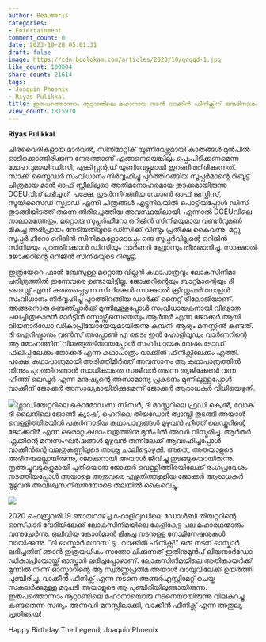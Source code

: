 ```yaml
---
author: Beaumaris
categories:
- Entertainment
comment_count: 0
date: 2023-10-28 05:01:31
draft: false
image: https://cdn.boolokam.com/articles/2023/10/qdqqd-1.jpg
like_count: 100804
share_count: 21614
tags:
- Joaquin Phoenix
- Riyas Pulikkal
title: ഇരുപത്തൊന്നാം നൂറ്റാണ്ടിലെ മഹാനായ നടൻ വാക്കീൻ ഫീനിക്സിന് ജന്മദിനാശംസകൾ
view_count: 1815970
---
```


**Riyas Pulikkal**

ചിരവൈരികളായ മാർവൽ, സിനിമാറ്റിക് യൂണിവേഴ്സുമായി കാതങ്ങൾ മുൻപിൽ ഓടിക്കൊണ്ടിരിക്കുന്ന നേരത്താണ് എങ്ങനെയെങ്കിലും ഒപ്പംപിടിക്കണമെന്ന മോഹവുമായി ഡിസി, എക്സ്റ്റന്റഡ് യൂണിവേഴ്സുമായി ഇറങ്ങിത്തിരിക്കുന്നത്. സാക്ക് സ്നൈഡർ സംവിധാനം നിർവ്വഹിച്ചു പുറത്തിറങ്ങിയ സൂപ്പർമാന്റെ റീബൂട്ട് ചിത്രമായ മാൻ ഓഫ് സ്റ്റീലിലൂടെ അതിമനോഹരമായ തുടക്കമായിരുന്നു DCEUവിന് ലഭിച്ചത്. പക്ഷേ, തുടർന്നിറങ്ങിയ ഡോൺ ഓഫ് ജസ്റ്റിസ്, സൂയിസൈഡ് സ്ക്വാഡ് എന്നീ ചിത്രങ്ങൾ എട്ടുനിലയിൽ പൊട്ടിയപ്പോൾ ഡിസി തുടങ്ങിയിടത്ത് തന്നെ തിരിച്ചെത്തിയ അവസ്ഥയിലായി. എന്നാൽ DCEUവിലെ നാലാമത്തേതും, മറ്റൊരു സൂപ്പർഹീറോ ഒറിജിൻ സിനിമയുമായ വണ്ടർവുമൺ മികച്ച അഭിപ്രായം നേടിയതിലൂടെ ഡിസിക്ക് വീണ്ടും പ്രതീക്ഷ കൈവന്നു. മറ്റു സൂപ്പർഹീറോ ഒറിജിൻ സിനിമകളോടൊപ്പം ഒരു സൂപ്പർവില്ലന്റെ ഒറിജിൻ സിനിമയും പുറത്തിറക്കാൻ ഡിസിയും വാർണർ ബ്രോസും തീരുമാനിച്ചു. സാക്ഷാൽ ജോക്കറിന്റെ ഒറിജിൻ സിനിമയുടെ റീബൂട്ട്.

ഇത്രയേറെ ഫാൻ ബേസുള്ള മറ്റൊരു വില്ലൻ കഥാപാത്രവും ലോകസിനിമാ ചരിത്രത്തിൽ ഇന്നേവരെ ഉണ്ടായിട്ടില്ല. ജോക്കറിന്റെയും ബാറ്റ്മാന്റെയും ദി ബെസ്റ്റ് എന്ന് കരുതപ്പെടുന്ന സിനിമകൾ സാക്ഷാൽ ക്രിസ്റ്റഫർ നോളൻ സംവിധാനം നിർവ്വഹിച്ചു പുറത്തിറങ്ങിയ ഡാർക്ക് നൈറ്റ് ട്രിലോജിയാണ്. അങ്ങനൊരു ബെഞ്ച്മാർക്ക് മുന്നിലുള്ളപ്പോൾ സംവിധായകനായി വിഖ്യാത ചലച്ചിത്രകാരൻ മാർട്ടിൻ സ്കോഴ്സീസെയെയും ആർതർ എന്ന ജോക്കർ ആയി ലിയനാർഡോ ഡികാപ്രിയോയേയുമായിരുന്നു കമ്പനി ആദ്യം മനസ്സിൽ കണ്ടത്. ദി ഐറിഷ്മാനും വൺസ് അപ്പോൺ എ ടൈം ഇൻ ഹോളിവുഡും വാർണറിന്റെ ആ മോഹത്തിന് വിലങ്ങുതടിയായപ്പോൾ സംവിധായക വേഷം ടോഡ് ഫിലിപ്പിലേക്കും ജോക്കർ എന്ന കഥാപാത്രം വാക്കീൻ ഫീനിക്സിലേക്കും എത്തി. പക്ഷേ, കഥാപാത്രമായി ആടിത്തിമിർത്ത് അവസാനം ആ കഥാപാത്രത്തിൽ നിന്നും പുറത്തിറങ്ങാൻ സാധിക്കാതെ സ്വജീവൻ തന്നെ ത്യജിക്കേണ്ടി വന്ന ഹീത്ത് ലെഡ്ജർ എന്ന മനുഷ്യന്റെ അസാമാന്യ പ്രകടനം മുന്നിലുള്ളപ്പോൾ വാക്കീന് ജോക്കർ അസാധ്യമായിരിക്കുമെന്ന് ജോക്കർ ആരാധകർ വിധിയെഴുതി.

![](https://cdn.boolokam.com/articles/2023/10/qdqqd-1.jpg)ഗ്ലാഡിയേറ്ററിലെ കൊമോഡസ് സീസർ, ദി മാസ്റ്ററിലെ ഫ്രഡി ക്വെൽ, വോക് ദി ലൈനിലെ ജോണി ക്യാഷ്, ഹെറിലെ തിയഡോർ ത്വാമ്പ്ലി തുടങ്ങി അയാൾ വെള്ളിത്തിരയിൽ പകർന്നാടിയ കഥാപാത്രങ്ങൾ മുഴുവൻ ഹീത്ത് ലെഡ്ജറിന്റെ ജോക്കറിർ എന്ന ഒരൊറ്റ കഥാപാത്രത്തിനു മുൻപിൽ അവർ വിസ്മരിച്ചു. ആർതർ ഫ്ലക്കിന്റെ മനഃസംഘർഷങ്ങൾ മുഴുവൻ തന്നിലേക്ക് ആവാഹിച്ചപ്പോൾ വാക്കീൻന്റെ വലതുകണ്ണിലൂടെ അശ്രു ചാലിട്ടൊഴുകി. അതെ, അതയാളുടെ അഭിനയമല്ലായിരുന്നു, ജോക്കറായി അയാൾ ജീവിച്ചു തുടങ്ങുകയായിരുന്നു. നൃത്തച്ചുവടുകളുമായി പുതിയൊരു ജോക്കർ വെള്ളിത്തിരയിലേക്ക് രംഗപ്രവേശം നടത്തിയപ്പോൾ അയാളെ അതുവരെ എഴുതിത്തള്ളിയ ജോക്കർ ആരാധകർ മുഴുവൻ അവിശ്വസനീയതയോടെ തലയിൽ കൈവെച്ചു.

![](https://cdn.boolokam.com/articles/2023/10/dqdqd-1.webp)

2020 ഫെബ്രുവരി 19 ഞായറാഴ്ച്ച ഹോളിവുഡിലെ ഡോൾബി തിയറ്ററിന്റെ ഓസ്‌കാർ വേദിയിലേക്ക് ലോകസിനിമയിലെ കേളികേട്ട പല മഹാരഥന്മാരും വന്നുചേർന്നു. ഒലിവിയ കോൾമാൻ മികച്ച നടനുള്ള നോമിനേഷനുകൾ വായിക്കുന്നു. "ദി ഓസ്കാർ ഗോസ് ടു.. വാക്കീൻ ഫീനിക്സ്!" ഒരു നടന് ഓസ്കാർ ലഭിച്ചതിന് ഞാൻ ഇത്രയധികം സന്തോഷിക്കുന്നത് ഇതിനുമുൻപ് ലിയനാർഡോ ഡികാപ്രിയോയ്ക്ക് ഓസ്കാർ ലഭിച്ചപ്പോഴാണ്. ലോകസിനിമയിലെ അതികായർക്ക് മുന്നിൽ നിന്ന് ഓസ്കാറിന്റെ ആ സ്വർണ്ണപ്രതിമ അയാൾ വായുവിലേക്ക് ഉയർത്തി പുഞ്ചിരിച്ചു. വാക്കീൻ ഫീനിക്സ് എന്ന നടനെ അണ്ടർഎസ്റ്റിമേറ്റ് ചെയ്ത സകലർക്കുമുള്ള മറുപടി അയാളുടെ ആ പുഞ്ചിരിയിലുണ്ടായിരുന്നു. ഇരുപത്തൊന്നാം നൂറ്റാണ്ടിലെ മഹാനായൊരു നടനെയായിരുന്നു വിലകുറച്ചു കണ്ടതെന്ന സത്യം അന്നവർ മനസ്സിലാക്കി, വാക്കീൻ ഫീനിക്സ് എന്ന അതുല്യ പ്രതിഭയെ!

Happy Birthday The Legend, Joaquin Phoenix
